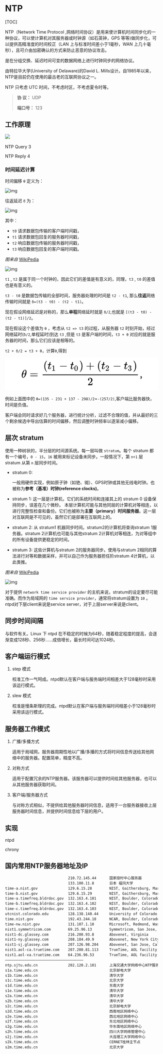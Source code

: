 # NTP

[TOC]

NTP（Network Time Protocol ,网络时间协议）是用来使计算机时间同步化的一种协议，可以使计算机对其服务器或时钟源（如石英钟，GPS 等等)做同步化，可以提供高精准度的时间校正（LAN 上与标准时间差小于1毫秒，WAN 上几十毫秒），且可介由加密确认的方式来防止恶意的协议攻击。

是在分组交换、延迟时间可变的数据网络上进行时钟同步的网络协议。

由特拉华大学(University of Delaware)的David L. Mills设计。自1985年以来，NTP是目前仍在使用的最古老的互联网协议之一。

NTP 只考虑 UTC 时间，不考虑时区，不考虑夏令时等。

> **协    议：** UDP
>
> **端口号：** 123

## 工作原理

![](..\..\Image\n\NTP.jpg)

NTP Query   3

NTP Reply    4


### 时间延迟计算

时间偏移 `θ` 定义为：

![img](..\..\Image\n\ntpgongshi1)

往返延迟 `δ` 为：

![img](..\..\Image\n\ntpgongshi2)

其中：

* `t0`  请求数据包传输的客户端时间戳，
* `t1`  请求数据包回复的服务器时间戳，
* `t2`  响应数据包传输的服务器时间戳，
* `t3`  响应数据包回复的客户端时间戳。

*图来自*  [WikiPedia](https://en.wikipedia.org/wiki/Network_Time_Protocol)

![img](..\..\Image\n\ntpgongshi0)

`t1` , `t2` 是属于同一个时钟的，因此它们的差值是有意义的，同理，`t3` , `t0` 的差值也是有意义的。

`t3 - t0` 是数据包传输的全部时间，服务器处理的时间是 `t2 - t1`, 那么**往返**网络传输时间就是 `δ=(t3 - t0) - (t2 - t1)`。

现在假设网络延迟是对称的，那么**单程**网络延时就是 `δ/2`,也就是 `[(t3 - t0) - (t2 - t1)]/2`。

现在假设这个差值为 `θ` ，考虑从 `t2 => t3` 的过程，从服务器 `t2` 时刻开始，经过网络延时(`δ/2`,单程延时)到达 `t3` ,但是 `t3` 是客户端的时间，`t3 + θ` 对应的就是服务器的时间，那么它们应该是相等的。

`t2 + δ/2 = t3 + θ`，计算`θ`,得到

![img](../../Image/n/ntpgongshi3)

例如上面图中的 `θ=(135 - 231 + 137 - 298)/2`=`-(257/2)`,客户端比服务器快，时间是负值。

客户端会同时请求好几个服务器，进行统计分析，过滤不合理的值，并从最好的三个剩余候选中导出估算的时间偏移，然后调整时钟频率以逐渐减小偏移。

## 层次 stratum

使用一种树状的，半分层的时间源系统。每一层叫做 `stratum`。每个 stratum 都有一个编号，`0 - 15`，`16` 被用来标记设备未同步。一般情况下，第 `n+1` 层 stratum 从第 `n` 层同步时间。

- stratum 0:

  一般用硬件实现，例如原子钟（如铯、铷）、GPS时钟或其他无线电时钟。也被称为**参考（基准）时钟(reference clocks)**。

- stratum 1:
   这一层是计算机，它们的系统时间和连接其上的 stratum 0 设备保持同步，误差在几个微秒。
   本层计算机可能与其他同层的计算机对等相连，以进行完整性检查和备份。它们也被称为**主要（primary）时间服务器**。这一层对互联网是不可见的，虽然它们是部署在互联网上的。
- stratum 2:
   从 stratum1 机器同步时间。stratum2的计算机将查询stratum 1服务器。stratum 2计算机也可能与其他stratum 2计算机对等相连，为对等组中的所有设备提供更稳定的时间。
- stratum 3:
   这些计算机与stratum 2的服务器同步。使用与stratum 2相同的算法进行对等和数据采样，并可以自己作为服务器担任阶stratum 4计算机，以此类推。

*图来自*  [WikiPedia](https://en.wikipedia.org/wiki/Network_Time_Protocol)

![img](..\..\Image\n\ntpstratum)

对于提供 `network time service provider` 的主机来说，stratum的设定要尽可能准确。而作为局域网的 `time service provider`，通常将stratum设置为 `10` 。ntpd对下层client来说是service server，对于上层server来说是client。

## 同步时间间隔

与软件有关。Linux 下 ntpd 在不稳定的时候为64秒，随着稳定程度的提高，会逐渐变成128秒、256秒......成倍增长，最长时间可达1024秒。

## 客户端运行模式

1. step 模式

   校准工作一气呵成。ntpd默认在客户端与服务端时间相差大于128毫秒时采用该运行模式。

2. slew 模式

   校准是慢条斯理的完成。ntpd默认在客户端与服务端时间相差小于128毫秒时采用该运行模式。
## 服务器工作模式

1. 广播/多播方式

   适用于局域网，服务器周期性地以广播/多播的方式将时间信息传送给其他网络中的服务器。配置简单，精度不高。

2. 对称方式

   适用于配置冗余的NTP服务器。该服务器可以提供时间给其他服务器，也可以从其他服务器获取时间。

3. 客户端/服务器方式

   与对称方式相似，不提供给其他服务器时间信息，适用于一台服务器接收上层服务器时间信息，并提供时间信息给下层的用户。

## 实现

ntpd

chrony

## 国内常用NTP服务器地址及IP

```bash
                             210.72.145.44      国家授时中心服务器
                             133.100.11.8       日本 福冈大学  
time-a.nist.gov              129.6.15.28        NIST, Gaithersburg, Maryland   
time-b.nist.gov              129.6.15.29        NIST, Gaithersburg, Maryland   
time-a.timefreq.bldrdoc.gov  132.163.4.101      NIST, Boulder, Colorado   
time-b.timefreq.bldrdoc.gov  132.163.4.102      NIST, Boulder, Colorado   
time-c.timefreq.bldrdoc.gov  132.163.4.103      NIST, Boulder, Colorado   
utcnist.colorado.edu         128.138.140.44     University of Colorado, Boulder   
time.nist.gov                192.43.244.18      NCAR, Boulder, Colorado   
time-nw.nist.gov             131.107.1.10       Microsoft, Redmond, Washington   
nist1.symmetricom.com        69.25.96.13        Symmetricom, San Jose, California   
nist1-dc.glassey.com         216.200.93.8       Abovenet, Virginia   
nist1-ny.glassey.com         208.184.49.9       Abovenet, New York City   
nist1-sj.glassey.com         207.126.98.204     Abovenet, San Jose, California   
nist1.aol-ca.truetime.com    207.200.81.113     TrueTime, AOL facility, Sunnyvale, California   
nist1.aol-va.truetime.com    64.236.96.53       TrueTime, AOL facility, Virginia  
————————————————————————————————————  
ntp.sjtu.edu.cn              202.120.2.101      上海交通大学网络中心NTP服务器地址
s1a.time.edu.cn					    			北京邮电大学  
s1b.time.edu.cn 								清华大学  
s1c.time.edu.cn 								北京大学  
s1d.time.edu.cn									东南大学  
s1e.time.edu.cn 								清华大学  
s2a.time.edu.cn 								清华大学  
s2b.time.edu.cn 								清华大学  
s2c.time.edu.cn 								北京邮电大学  
s2d.time.edu.cn 								西南地区网络中心  
s2e.time.edu.cn 								西北地区网络中心  
s2f.time.edu.cn 								东北地区网络中心  
s2g.time.edu.cn 								华东南地区网络中心  
s2h.time.edu.cn 								四川大学网络管理中心  
s2j.time.edu.cn 								大连理工大学网络中心  
s2k.time.edu.cn 								CERNET桂林主节点  
s2m.time.edu.cn 								北京大学
```